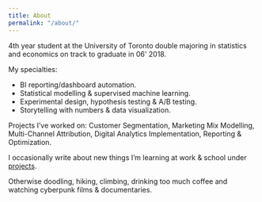 ```yaml
---
title: About
permalink: "/about/"
---
```


4th year student at the University of Toronto double majoring in statistics and economics on track to graduate in 06' 2018.

My specialties:

* BI reporting/dashboard automation.
* Statistical modelling & supervised machine learning.
* Experimental design, hypothesis testing & A/B testing. 
* Storytelling with numbers & data visualization.

Projects I’ve worked on: Customer Segmentation, Marketing Mix Modelling, Multi-Channel Attribution, Digital Analytics Implementation, Reporting & Optimization.

I occasionally write about new things I’m learning at work & school under [projects](http://www.justinsjlee.com/projects).

Otherwise doodling, hiking, climbing, drinking too much coffee and watching cyberpunk films & documentaries.
